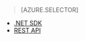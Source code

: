 ﻿> [AZURE.SELECTOR]
- [.NET SDK](/ja-jp/documentation/articles/media-services-dotnet-connect_programmatically/)
- [REST API](/ja-jp/documentation/articles/media-services-rest-connect_programmatically/)

<!--HONumber=45--> 

